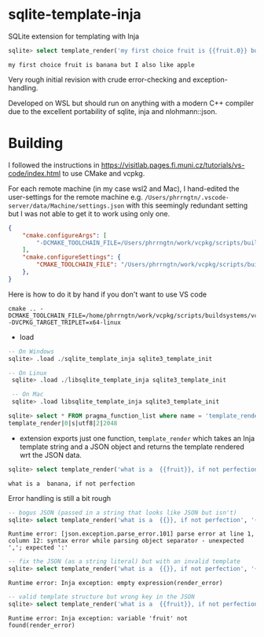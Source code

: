 # sqlite-template-inja
SQLite extension for templating with Inja

```sql
sqlite> select template_render('my first choice fruit is {{fruit.0}} but I also like {{fruit.1}}', JSON_OBJECT("fruit", JSON_ARRAY("banana", "apple", "mango")));
```
```
my first choice fruit is banana but I also like apple
```
Very rough initial revision with crude error-checking and
exception-handling.

Developed on WSL but should run on anything with a modern C++
compiler due to the excellent portability of sqlite, inja and nlohmann::json.

Building
========
I followed the instructions in https://visitlab.pages.fi.muni.cz/tutorials/vs-code/index.html to use CMake and vcpkg.

For each remote machine (in my case wsl2 and Mac), I hand-edited the user-settings
for the remote machine e.g. `/Users/phrrngtn/.vscode-server/data/Machine/settings.json`
with this seemingly redundant setting but I was not able to get it to work using only
one.
```json
{
    "cmake.configureArgs": [
        "-DCMAKE_TOOLCHAIN_FILE=/Users/phrrngtn/work/vcpkg/scripts/buildsystems/vcpkg.cmake"
    ],
    "cmake.configureSettings": {
        "CMAKE_TOOLCHAIN_FILE": "/Users/phrrngtn/work/vcpkg/scripts/buildsystems/vcpkg.cmake"
    },
}
```

Here is how to do it by hand if you don't want to use VS code
```
cmake .. -DCMAKE_TOOLCHAIN_FILE=/home/phrrngtn/work/vcpkg/scripts/buildsystems/vcpkg.cmake -DVCPKG_TARGET_TRIPLET=x64-linux
```

* load
```sql
-- On Windows
sqlite> .load ./sqlite_template_inja sqlite3_template_init

-- On Linux
 sqlite> .load ./libsqlite_template_inja sqlite3_template_init

 -- On Mac
 sqlite> .load libsqlite_template_inja sqlite3_template_init

sqlite> select * FROM pragma_function_list where name = 'template_render';
template_render|0|s|utf8|2|2048
```
* extension exports just one function, `template_render` which takes an Inja template string and a JSON object and returns the
template rendered wrt the JSON data.
```sql
sqlite> select template_render('what is a  {{fruit}}, if not perfection', json_object('fruit', 'banana'));
```
```
what is a  banana, if not perfection
```

Error handling is still a bit rough
```sql
-- bogus JSON (passed in a string that looks like JSON but isn't)
sqlite> select template_render('what is a  {{}}, if not perfection', '{"fruitdsf", "banana"}');
```
```
Runtime error: [json.exception.parse_error.101] parse error at line 1, column 12: syntax error while parsing object separator - unexpected ','; expected ':'
```
```sql
-- fix the JSON (as a string literal) but with an invalid template
sqlite> select template_render('what is a  {{}}, if not perfection', '{"fruitdsf": "banana"}');
```
```
Runtime error: Inja exception: empty expression(render_error)
```
```sql
-- valid template structure but wrong key in the JSON
sqlite> select template_render('what is a  {{fruit}}, if not perfection', JSON_OBJECT("fruitdsf", "banana"));
```
```
Runtime error: Inja exception: variable 'fruit' not found(render_error)
```